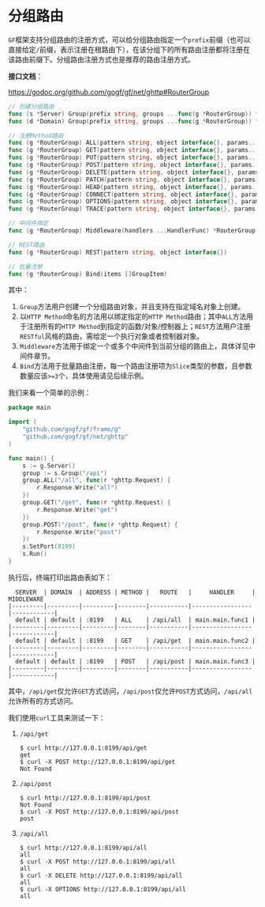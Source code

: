 
# 分组路由

`GF`框架支持分组路由的注册方式，可以给分组路由指定一个`prefix`前缀（也可以直接给定`/`前缀，表示注册在根路由下），在该分组下的所有路由注册都将注册在该路由前缀下。分组路由注册方式也是推荐的路由注册方式。

**接口文档**：

https://godoc.org/github.com/gogf/gf/net/ghttp#RouterGroup

```go
// 创建分组路由
func (s *Server) Group(prefix string, groups ...func(g *RouterGroup)) *RouterGroup 
func (d *Domain) Group(prefix string, groups ...func(g *RouterGroup)) *RouterGroup 

// 注册Method路由
func (g *RouterGroup) ALL(pattern string, object interface{}, params...interface{})
func (g *RouterGroup) GET(pattern string, object interface{}, params...interface{})
func (g *RouterGroup) PUT(pattern string, object interface{}, params...interface{})
func (g *RouterGroup) POST(pattern string, object interface{}, params...interface{})
func (g *RouterGroup) DELETE(pattern string, object interface{}, params...interface{})
func (g *RouterGroup) PATCH(pattern string, object interface{}, params...interface{})
func (g *RouterGroup) HEAD(pattern string, object interface{}, params...interface{})
func (g *RouterGroup) CONNECT(pattern string, object interface{}, params...interface{})
func (g *RouterGroup) OPTIONS(pattern string, object interface{}, params...interface{})
func (g *RouterGroup) TRACE(pattern string, object interface{}, params...interface{})

// 中间件绑定
func (g *RouterGroup) Middleware(handlers ...HandlerFunc) *RouterGroup

// REST路由
func (g *RouterGroup) REST(pattern string, object interface{})

// 批量注册
func (g *RouterGroup) Bind(items []GroupItem)
```

其中：
1. `Group`方法用户创建一个分组路由对象，并且支持在指定域名对象上创建。
1. 以`HTTP Method`命名的方法用以绑定指定的`HTTP Method`路由；其中`ALL`方法用于注册所有的`HTTP Method`到指定的函数/对象/控制器上；`REST`方法用户注册`RESTful`风格的路由，需给定一个执行对象或者控制器对象。
1. `Middleware`方法用于绑定一个或多个中间件到当前分组的路由上，具体详见中间件章节。
1. `Bind`方法用于批量路由注册，每一个路由注册项为`Slice`类型的参数，且参数数量应该`>=3`个，具体使用请见后续示例。

我们来看一个简单的示例：
```go
package main

import (
	"github.com/gogf/gf/frame/g"
	"github.com/gogf/gf/net/ghttp"
)

func main() {
	s := g.Server()
	group := s.Group("/api")
	group.ALL("/all", func(r *ghttp.Request) {
		r.Response.Write("all")
	})
	group.GET("/get", func(r *ghttp.Request) {
		r.Response.Write("get")
	})
	group.POST("/post", func(r *ghttp.Request) {
		r.Response.Write("post")
	})
	s.SetPort(8199)
	s.Run()
}
```
执行后，终端打印出路由表如下：
```
  SERVER  | DOMAIN  | ADDRESS | METHOD |   ROUTE   |     HANDLER     | MIDDLEWARE  
|---------|---------|---------|--------|-----------|-----------------|------------|
  default | default | :8199   | ALL    | /api/all  | main.main.func1 |             
|---------|---------|---------|--------|-----------|-----------------|------------|
  default | default | :8199   | GET    | /api/get  | main.main.func2 |             
|---------|---------|---------|--------|-----------|-----------------|------------|
  default | default | :8199   | POST   | /api/post | main.main.func3 |             
|---------|---------|---------|--------|-----------|-----------------|------------|
```
其中，`/api/get`仅允许`GET`方式访问，`/api/post`仅允许`POST`方式访问，`/api/all`允许所有的方式访问。

我们使用`curl`工具来测试一下：
1. `/api/get`
    ```shell
    $ curl http://127.0.0.1:8199/api/get
    get
    $ curl -X POST http://127.0.0.1:8199/api/get
    Not Found
    ```
1. `/api/post`
    ```shell
    $ curl http://127.0.0.1:8199/api/post
    Not Found
    $ curl -X POST http://127.0.0.1:8199/api/post
    post
    ```
1. `/api/all`
    ```shell
    $ curl http://127.0.0.1:8199/api/all
    all
    $ curl -X POST http://127.0.0.1:8199/api/all
    all
    $ curl -X DELETE http://127.0.0.1:8199/api/all
    all
    $ curl -X OPTIONS http://127.0.0.1:8199/api/all
    all
    ```